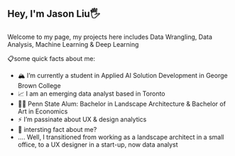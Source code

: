 ## Hey, I'm Jason Liu🖐



###
Welcome to my page, 
my projects here includes Data Wrangling, Data Analysis, Machine Learning & Deep Learning

📋some quick facts about me:
- 🏔 I’m currently a student in Applied AI Solution Development in George Brown College 
- 📈 I am an emerging data analyst based in Toronto
- 👨‍🎓 Penn State Alum: Bachelor in Landscape Architecture & Bachelor of Art in Economics
- ⚡ I’m passinate about UX & design analytics 
- 💬 intersting fact about me? 
- .... Well, I transitioned from working as a landscape architect in a small office, to a UX designer in a start-up, now data analyst


